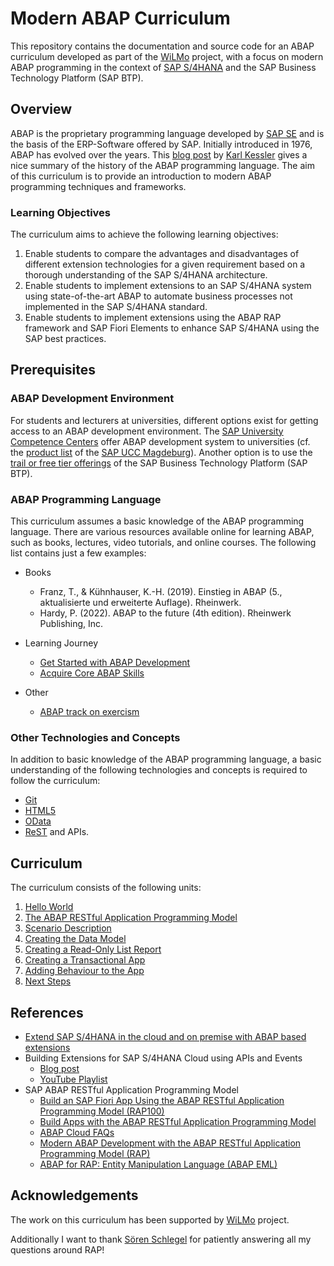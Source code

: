 # Modern ABAP Curriculum

This repository contains the documentation and source code for an ABAP
curriculum developed as part of the [WiLMo](https://www.dh.nrw/kooperationen/OERContent.nrw%202021-95) project,
with a focus on modern ABAP programming in the context of [SAP S/4HANA](https://en.wikipedia.org/wiki/SAP_S/4HANA)
and the SAP Business Technology Platform (SAP BTP).

## Overview

ABAP is the proprietary
programming language developed by [SAP SE](https://www.sap.com/) and is the basis of the ERP-Software offered by SAP.
Initially introduced in 1976, ABAP has evolved over the years.
This [blog post](https://blogs.sap.com/2022/09/01/evolution-of-abap/) by [Karl Kessler](https://people.sap.com/karl.kessler)
gives a nice summary of the history of the ABAP programming language.
The aim of this curriculum is to provide an
introduction to modern ABAP programming techniques and frameworks.

### Learning Objectives

The curriculum aims to achieve the following learning objectives:

1. Enable students to compare the advantages and disadvantages of different extension
   technologies for a given requirement based on a thorough understanding of the SAP S/4HANA architecture.
1. Enable students to implement extensions to an SAP S/4HANA system using state-of-the-art
   ABAP to automate business processes not implemented in the SAP S/4HANA standard.
1. Enable students to implement extensions using the ABAP RAP framework and SAP Fiori
   Elements to enhance SAP S/4HANA using the SAP best practices.

## Prerequisites

### ABAP Development Environment

For students and lecturers at universities, different options exist for getting access to an ABAP development environment.
The [SAP University Competence Centers](https://www.sap-ucc.com/) offer ABAP development system to universities (cf. the
[product list](https://portal.ucc.ovgu.de/services-produkte_rv/produktliste/) of the [SAP UCC Magdeburg](https://portal.ucc.ovgu.de/)).
Another option is to use the [trail or free tier offerings](https://www.sap.com/products/technology-platform/trial.html)
of the SAP Business Technology Platform (SAP BTP).

### ABAP Programming Language

This curriculum assumes a basic knowledge of the ABAP programming language. There
are various resources available online for learning ABAP, such as books, lectures,
video tutorials, and online courses. The following list contains just a few examples:

- Books

  - Franz, T., & Kühnhauser, K.-H. (2019). Einstieg in ABAP (5., aktualisierte und erweiterte Auflage). Rheinwerk.
  - Hardy, P. (2022). ABAP to the future (4th edition). Rheinwerk Publishing, Inc.

- Learning Journey

  - [Get Started with ABAP Development](https://developers.sap.com/mission.abap-dev-get-started.html)
  - [Acquire Core ABAP Skills](https://learning.sap.com/learning-journey/acquire-core-abap-skills)

- Other
  - [ABAP track on exercism](https://exercism.org/tracks/abap)

### Other Technologies and Concepts

In addition to basic knowledge of the ABAP programming language, a basic understanding
of the following technologies and concepts is required to follow the curriculum:

- [Git](https://en.wikipedia.org/wiki/Git)
- [HTML5](https://en.wikipedia.org/wiki/HTML5)
- [OData](https://www.odata.org/)
- [ReST](https://en.wikipedia.org/wiki/Representational_state_transfer) and APIs.

## Curriculum

The curriculum consists of the following units:

1. [Hello World](./docs/hello_world.md)
1. [The ABAP RESTful Application Programming Model](./docs/abap_rap.md)
1. [Scenario Description](./docs/scenario_description.md)
1. [Creating the Data Model](./docs/data_model.md)
1. [Creating a Read-Only List Report](./docs/ro_list_report.md)
1. [Creating a Transactional App](./docs/transactional_app.md)
1. [Adding Behaviour to the App](./docs/adding_behavior.md)
1. [Next Steps](./docs/next_steps.md)

## References

- [Extend SAP S/4HANA in the cloud and on premise with ABAP based extensions](https://www.sap.com/documents/2022/10/52e0cd9b-497e-0010-bca6-c68f7e60039b.html)
- Building Extensions for SAP S/4HANA Cloud using APIs and Events
  - [Blog post](https://blogs.sap.com/2019/10/22/building-extensions-for-the-intelligent-enterprise-on-sap-cloud-platform/)
  - [YouTube Playlist](https://www.youtube.com/playlist?list=PLkzo92owKnVxiagp35AcwoxOlX0J4hLyY)
- SAP ABAP RESTful Application Programming Model
  - [Build an SAP Fiori App Using the ABAP RESTful Application Programming Model (RAP100)](https://developers.sap.com/group.sap-fiori-abap-rap100.html)
  - [Build Apps with the ABAP RESTful Application Programming Model](https://open.sap.com/courses/cp13)
  - [ABAP Cloud FAQs](https://community.sap.com/topics/abap/abap-cloud-faq)
  - [Modern ABAP Development with the ABAP RESTful Application Programming Model (RAP)](https://community.sap.com/topics/abap/rap)
  - [ABAP for RAP: Entity Manipulation Language (ABAP EML)](https://github.com/SAP-samples/abap-cheat-sheets/blob/main/08_EML_ABAP_for_RAP.md)

## Acknowledgements

The work on this curriculum has been supported by [WiLMo](https://www.dh.nrw/kooperationen/OERContent.nrw%202021-95) project.

Additionally I want to thank [Sören Schlegel](https://people.sap.com/sschlegel) for patiently answering all my questions
around RAP!



